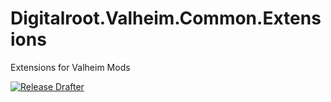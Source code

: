 # Digitalroot.Valheim.Common.Extensions
Extensions for Valheim Mods

[![Release Drafter](https://github.com/Digitalroot-Valheim/Digitalroot.Valheim.Common.Extensions/actions/workflows/drafter.yml/badge.svg)](https://github.com/Digitalroot-Valheim/Digitalroot.Valheim.Common.Extensions/actions/workflows/drafter.yml)
